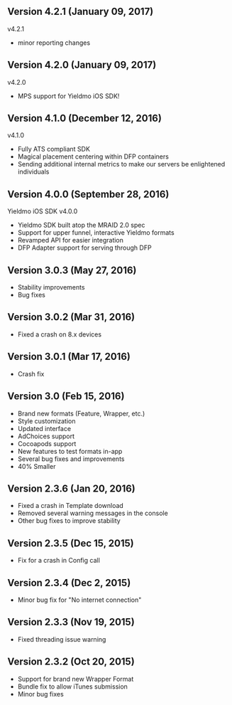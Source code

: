 ## Version 4.2.1 (January 09, 2017)
v4.2.1

* minor reporting changes

## Version 4.2.0 (January 09, 2017)
v4.2.0

* MPS support for Yieldmo iOS SDK!

## Version 4.1.0 (December 12, 2016)
v4.1.0

* Fully ATS compliant SDK
* Magical placement centering within DFP containers
* Sending additional internal metrics to make our servers be enlightened individuals

## Version 4.0.0 (September 28, 2016)
Yieldmo iOS SDK v4.0.0

* Yieldmo SDK built atop the MRAID 2.0 spec
* Support for upper funnel, interactive Yieldmo formats
* Revamped API for easier integration
* DFP Adapter support for serving through DFP

## Version 3.0.3 (May 27, 2016)
- Stability improvements
- Bug fixes

## Version 3.0.2 (Mar 31, 2016)
- Fixed a crash on 8.x devices

## Version 3.0.1 (Mar 17, 2016)
- Crash fix

## Version 3.0 (Feb 15, 2016)
- Brand new formats (Feature, Wrapper, etc.)
- Style customization
- Updated interface
- AdChoices support
- Cocoapods support
- New features to test formats in-app
- Several bug fixes and improvements
- 40% Smaller

## Version 2.3.6 (Jan 20, 2016)
- Fixed a crash in Template download
- Removed several warning messages in the console
- Other bug fixes to improve stability

## Version 2.3.5 (Dec 15, 2015)
- Fix for a crash in Config call

## Version 2.3.4 (Dec 2, 2015)
- Minor bug fix for "No internet connection"

## Version 2.3.3 (Nov 19, 2015)
- Fixed threading issue warning

## Version 2.3.2 (Oct 20, 2015)

- Support for brand new Wrapper Format
- Bundle fix to allow iTunes submission
- Minor bug fixes

